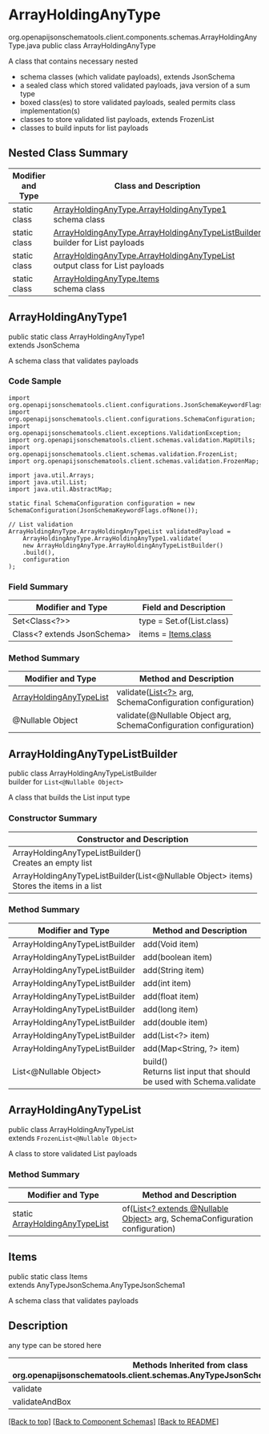 # ArrayHoldingAnyType
org.openapijsonschematools.client.components.schemas.ArrayHoldingAnyType.java
public class ArrayHoldingAnyType

A class that contains necessary nested
- schema classes (which validate payloads), extends JsonSchema
- a sealed class which stored validated payloads, java version of a sum type
- boxed class(es) to store validated payloads, sealed permits class implementation(s)
- classes to store validated list payloads, extends FrozenList
- classes to build inputs for list payloads

## Nested Class Summary
| Modifier and Type | Class and Description |
| ----------------- | ---------------------- |
| static class | [ArrayHoldingAnyType.ArrayHoldingAnyType1](#arrayholdinganytype1)<br> schema class |
| static class | [ArrayHoldingAnyType.ArrayHoldingAnyTypeListBuilder](#arrayholdinganytypelistbuilder)<br> builder for List payloads |
| static class | [ArrayHoldingAnyType.ArrayHoldingAnyTypeList](#arrayholdinganytypelist)<br> output class for List payloads |
| static class | [ArrayHoldingAnyType.Items](#items)<br> schema class |

## ArrayHoldingAnyType1
public static class ArrayHoldingAnyType1<br>
extends JsonSchema

A schema class that validates payloads

### Code Sample
```
import org.openapijsonschematools.client.configurations.JsonSchemaKeywordFlags;
import org.openapijsonschematools.client.configurations.SchemaConfiguration;
import org.openapijsonschematools.client.exceptions.ValidationException;
import org.openapijsonschematools.client.schemas.validation.MapUtils;
import org.openapijsonschematools.client.schemas.validation.FrozenList;
import org.openapijsonschematools.client.schemas.validation.FrozenMap;

import java.util.Arrays;
import java.util.List;
import java.util.AbstractMap;

static final SchemaConfiguration configuration = new SchemaConfiguration(JsonSchemaKeywordFlags.ofNone());

// List validation
ArrayHoldingAnyType.ArrayHoldingAnyTypeList validatedPayload =
    ArrayHoldingAnyType.ArrayHoldingAnyType1.validate(
    new ArrayHoldingAnyType.ArrayHoldingAnyTypeListBuilder()
    .build(),
    configuration
);
```

### Field Summary
| Modifier and Type | Field and Description |
| ----------------- | ---------------------- |
| Set<Class<?>> | type = Set.of(List.class) |
| Class<? extends JsonSchema> | items = [Items.class](#items) |

### Method Summary
| Modifier and Type | Method and Description |
| ----------------- | ---------------------- |
| [ArrayHoldingAnyTypeList](#arrayholdinganytypelist) | validate([List<?>](#arrayholdinganytypelistbuilder) arg, SchemaConfiguration configuration) |
| @Nullable Object | validate(@Nullable Object arg, SchemaConfiguration configuration) |
## ArrayHoldingAnyTypeListBuilder
public class ArrayHoldingAnyTypeListBuilder<br>
builder for `List<@Nullable Object>`

A class that builds the List input type

### Constructor Summary
| Constructor and Description |
| --------------------------- |
| ArrayHoldingAnyTypeListBuilder()<br>Creates an empty list |
| ArrayHoldingAnyTypeListBuilder(List<@Nullable Object> items)<br>Stores the items in a list |

### Method Summary
| Modifier and Type | Method and Description |
| ----------------- | ---------------------- |
| ArrayHoldingAnyTypeListBuilder | add(Void item) |
| ArrayHoldingAnyTypeListBuilder | add(boolean item) |
| ArrayHoldingAnyTypeListBuilder | add(String item) |
| ArrayHoldingAnyTypeListBuilder | add(int item) |
| ArrayHoldingAnyTypeListBuilder | add(float item) |
| ArrayHoldingAnyTypeListBuilder | add(long item) |
| ArrayHoldingAnyTypeListBuilder | add(double item) |
| ArrayHoldingAnyTypeListBuilder | add(List<?> item) |
| ArrayHoldingAnyTypeListBuilder | add(Map<String, ?> item) |
| List<@Nullable Object> | build()<br>Returns list input that should be used with Schema.validate |

## ArrayHoldingAnyTypeList
public class ArrayHoldingAnyTypeList<br>
extends `FrozenList<@Nullable Object>`

A class to store validated List payloads

### Method Summary
| Modifier and Type | Method and Description |
| ----------------- | ---------------------- |
| static [ArrayHoldingAnyTypeList](#arrayholdinganytypelist) | of([List<? extends @Nullable Object>](#arrayholdinganytypelistbuilder) arg, SchemaConfiguration configuration) |

## Items
public static class Items<br>
extends AnyTypeJsonSchema.AnyTypeJsonSchema1

A schema class that validates payloads

## Description
any type can be stored here

| Methods Inherited from class org.openapijsonschematools.client.schemas.AnyTypeJsonSchema.AnyTypeJsonSchema1 |
| ------------------------------------------------------------------ |
| validate                                                           |
| validateAndBox                                                     |

[[Back to top]](#top) [[Back to Component Schemas]](../../../README.md#Component-Schemas) [[Back to README]](../../../README.md)
